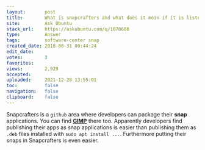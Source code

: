 ```yaml
---
layout:       post
title:        What is snapcrafters and what does it mean if it is listed as the developer of some apps on Ubuntu Software?
site:         Ask Ubuntu
stack_url:    https://askubuntu.com/q/1070688
type:         Answer
tags:         software-center snap
created_date: 2018-08-31 00:44:24
edit_date:    
votes:        3
favorites:    
views:        2,929
accepted:     
uploaded:     2021-12-28 13:55:01
toc:          false
navigation:   false
clipboard:    false
---
```


Snapcrafters is a `github` area where developers can package their **snap** applications. You can find [**GIMP**][1] there too. Apparently developers find publishing their apps as snap applications is easier than publishing them as `.deb` files installed with `sudo apt install ...`. Furthermore putting their snaps in Snapcrafters is even easier.


  [1]: https://github.com/snapcrafters/gimp/blob/master/README.md

